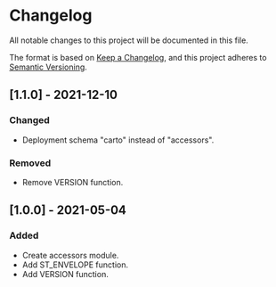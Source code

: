 # Changelog
All notable changes to this project will be documented in this file.

The format is based on [Keep a Changelog](https://keepachangelog.com/en/1.0.0/),
and this project adheres to [Semantic Versioning](https://semver.org/spec/v2.0.0.html).

## [1.1.0] - 2021-12-10

### Changed
- Deployment schema "carto" instead of "accessors".

### Removed
- Remove VERSION function.

## [1.0.0] - 2021-05-04

### Added
- Create accessors module.
- Add ST_ENVELOPE function.
- Add VERSION function.